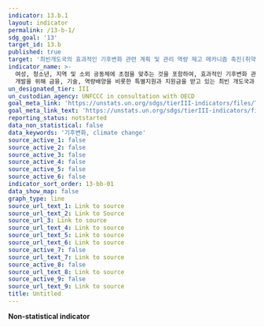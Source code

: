 ```yaml
---
indicator: 13.b.1
layout: indicator
permalink: /13-b-1/
sdg_goal: '13'
target_id: 13.b
published: true
target: '최빈개도국의 효과적인 기후변화 관련 계획 및 관리 역량 제고 메카니즘 촉진(취약계층, 여성, 청소년 및 소외집단 포함)'
indicator_name: >-
  여성, 청소년, 지역 및 소외 공동체에 초점을 맞추는 것을 포함하여, 효과적인 기후변화 관련 계획과 관리 역량을 제고하기 위한 매커니즘
  개발을 위해 금융, 기술, 역량배양을 비롯한 특별지원과 지원금을 받고 있는 최빈 개도국과 군소 도서개발국의 수 
un_designated_tier: III
un_custodian_agency: UNFCCC in consultation with OECD
goal_meta_link: 'https://unstats.un.org/sdgs/tierIII-indicators/files/Tier3-13-b-01.pdf'
goal_meta_link_text: 'https://unstats.un.org/sdgs/tierIII-indicators/files/Tier3-13-b-01.pdf'
reporting_status: notstarted
data_non_statistical: false
data_keywords: '기후변화, climate change'
source_active_1: false
source_active_2: false
source_active_3: false
source_active_4: false
source_active_5: false
source_active_6: false
indicator_sort_order: 13-bb-01
data_show_map: false
graph_type: line
source_url_text_1: Link to source
source_url_text_2: Link to Source
source_url_3: Link to source
source_url_text_4: Link to source
source_url_text_5: Link to source
source_url_text_6: Link to source
source_active_7: false
source_url_text_7: Link to source
source_active_8: false
source_url_text_8: Link to source
source_active_9: false
source_url_text_9: Link to source
title: Untitled
---
```

**Non-statistical indicator**
